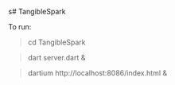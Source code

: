 s# TangibleSpark

To run:

> cd TangibleSpark

> dart server.dart & 

> dartium http://localhost:8086/index.html &


